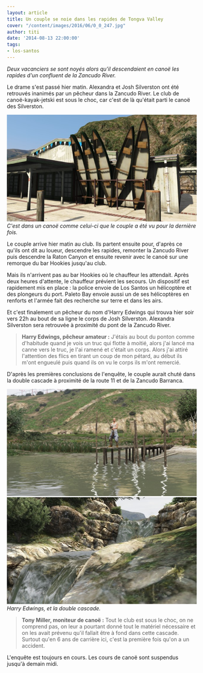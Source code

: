 ```yaml
---
layout: article
title: Un couple se noie dans les rapides de Tongva Valley
cover: "/content/images/2016/06/0_0_247.jpg"
author: titi
date: '2014-08-13 22:00:00'
tags:
- los-santos
---
```


_Deux vacanciers se sont noyés alors qu'il descendaient en canoë les rapides d'un confluent de la Zancudo River._

Le drame s'est passé hier matin. Alexandra et Josh Silverston ont été retrouvés inanimés par un pêcheur dans la Zancudo River. Le club de canoë-kayak-jetski est sous le choc, car c'est de là qu'était parti le canoë des Silverston.

![C'est dans un canoë comme celui-ci que le couple a été vu pour la dernière fois.](/content/images/2016/06/0_0%20%281%29_18.jpg)
_C'est dans un canoë comme celui-ci que le couple a été vu pour la dernière fois._

Le couple arrive hier matin au club. Ils partent ensuite pour, d'après ce qu'ils ont dit au loueur, descendre les rapides, remonter la Zancudo River puis descendre la Raton Canyon et ensuite revenir avec le canoë sur une remorque du bar Hookies jusqu'au club.

Mais ils n'arrivent pas au bar Hookies où le chauffeur les attendait. Après deux heures d'attente, le chauffeur prévient les secours. Un dispositif est rapidement mis en place : la police envoie de Los Santos un hélicoptère et des plongeurs du port. Paleto Bay envoie aussi un de ses hélicoptères en renforts et l'armée fait des recherche sur terre et dans les airs.

Et c'est finalement un pêcheur du nom d'Harry Edwings qui trouva hier soir vers 22h au bout de sa ligne le corps de Josh Silverston. Alexandra Silverston sera retrouvée à proximité du pont de la Zancudo River.

> **Harry Edwings, pêcheur amateur :** J'étais au bout du ponton comme d'habitude quand je vois un truc qui flotte à moitié, alors j'ai lancé ma canne vers le truc, je l'ai ramené et c'était un corps. Alors j'ai attiré l'attention des flics en tirant un coup de mon pétard, au début ils m'ont engueulé puis quand ils on vu le corps ils m'ont remercié.

D'après les premières conclusions de l'enquête, le couple aurait chuté dans la double cascade à proximité de la route 11 et de la Zancudo Barranca.

![](/content/images/2016/06/0_0%20%282%29_15.jpg)
![Harry Edwings, et la double cascade.](/content/images/2016/06/0_0%20%283%29_13.jpg)
_Harry Edwings, et la double cascade._

> **Tony Miller, moniteur de canoë :** Tout le club est sous le choc, on ne comprend pas, on leur a pourtant donné tout le matériel nécessaire et on les avait prévenu qu'il fallait être à fond dans cette cascade. Surtout qu'en 6 ans de carrière ici, c'est la première fois qu'on a un accident.

L'enquête est toujours en cours. Les cours de canoë sont suspendus jusqu'à demain midi.

<!--kg-card-end: markdown-->
